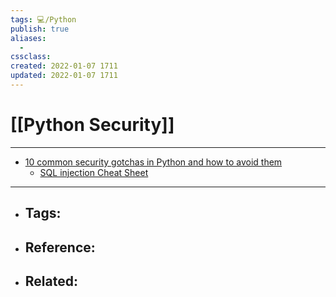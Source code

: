 ```yaml
---
tags: 💻️/Python 
publish: true
aliases:
  - 
cssclass: 
created: 2022-01-07 1711
updated: 2022-01-07 1711
---
```


# [[Python Security]]

---

- [10 common security gotchas in Python and how to avoid them](https://hackernoon.com/10-common-security-gotchas-in-python-and-how-to-avoid-them-e19fbe265e03)
	- [SQL injection Cheat Sheet](https://www.netsparker.com/blog/web-security/sql-injection-cheat-sheet/)

---

- Tags: 
	- 
- Reference:
	- 
- Related:
	- 
